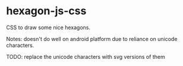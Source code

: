 # hexagon-js-css

CSS to draw some nice hexagons.

Notes: doesn't do well on android platform due to reliance on unicode characters.

TODO: replace the unicode characters with svg versions of them
